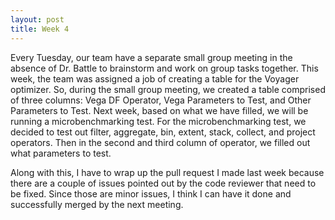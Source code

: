 ```yaml
---
layout: post
title: Week 4
---
```


Every Tuesday, our team have a separate small group meeting in the absence of Dr. Battle to brainstorm and work on group tasks together.  This week, the team was assigned a job of creating a table for the Voyager optimizer.  So, during the small group meeting, we created a table comprised of three columns: Vega DF Operator, Vega Parameters to Test, and Other Parameters to Test.  Next week, based on what we have filled, we will be running a microbenchmarking test.  For the microbenchmarking test, we decided to test out filter, aggregate, bin, extent, stack, collect, and project operators.  Then in the second and third column of operator, we filled out what parameters to test.

Along with this, I have to wrap up the pull request I made last week because there are a couple of issues pointed out by the code reviewer that need to be fixed.  Since those are minor issues, I think I can have it done and successfully merged by the next meeting.  